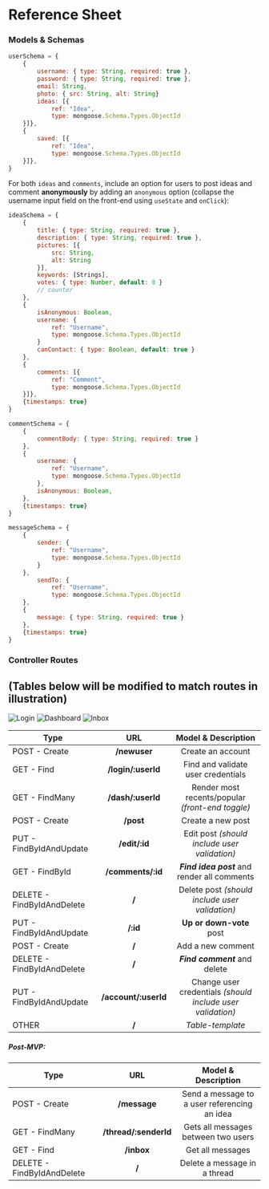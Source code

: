 # Reference Sheet

### Models & Schemas

```js
userSchema = {
    {
        username: { type: String, required: true },
        password: { type: String, required: true },
        email: String,
        photo: { src: String, alt: String}
        ideas: [{
            ref: "Idea",
            type: mongoose.Schema.Types.ObjectId
    }]},
    {
        saved: [{
            ref: "Idea",
            type: mongoose.Schema.Types.ObjectId
    }]},
}    
```

For both `ideas` and `comments`, include an option for users to post ideas and comment **anonymously** by adding an `anonymous` option (collapse the username input field on the front-end using `useState` and `onClick`):

```js
ideaSchema = {
    {
        title: { type: String, required: true },
        description: { type: String, required: true },
        pictures: [{
            src: String,
            alt: String
        }],
        keywords: [Strings],
        votes: { type: Number, default: 0 }
        // counter
    },
    {
        isAnonymous: Boolean,
        username: {
            ref: "Username",
            type: mongoose.Schema.Types.ObjectId
        }
        canContact: { type: Boolean, default: true }
    },
    {
        comments: [{
            ref: "Comment",
            type: mongoose.Schema.Types.ObjectId
    }]},
    {timestamps: true}
}
```

```js
commentSchema = {
    {
        commentBody: { type: String, required: true }
    },
    {
        username: {
            ref: "Username",
            type: mongoose.Schema.Types.ObjectId
        },
        isAnonymous: Boolean,
    },
    {timestamps: true}
}
```

```js
messageSchema = {
    {
        sender: {
            ref: "Username",
            type: mongoose.Schema.Types.ObjectId
        }
    },
        sendTo: {
            ref: "Username",
            type: mongoose.Schema.Types.ObjectId
    },
    {
        message: { type: String, required: true }
    },
    {timestamps: true}
}
```

### Controller Routes

## (Tables below will be modified to match routes in illustration)

![Login](https://i.imgur.com/qg3OONT.png)
![Dashboard](https://i.imgur.com/atYgdDz.png)
![Inbox](https://i.imgur.com/hsCwoNw.png)

| Type | URL | Model & Description | 
| --- | :---: | :---: |
| POST - Create | **/newuser** | Create an account |
| GET - Find | **/login/:userId** | Find and validate user credentials  |
| GET - FindMany | **/dash/:userId** | Render most recents/popular *(front-end toggle)* |
| POST - Create | **/post** | Create a new post |
| PUT - FindByIdAndUpdate | **/edit/:id** | Edit post *(should include user validation)* |
| GET - FindById | **/comments/:id** | ***Find idea post*** and render all comments |
| DELETE - FindByIdAndDelete | **/** | Delete post *(should include user validation)* |
| PUT - FindByIdAndUpdate | **/:id** | **Up or down-vote** post |
| POST - Create | **/** | Add a new comment |
| DELETE - FindByIdAndDelete| **/** | ***Find comment*** and delete |
| PUT - FindByIdAndUpdate | **/account/:userId** | Change user credentials *(should include user validation)* |
| OTHER | **/** | *Table-template* |

##### Post-MVP:
| Type | URL | Model & Description | 
| --- | :---: | :---: |
| POST - Create | **/message** | Send a message to a user referencing an idea |
| GET - FindMany | **/thread/:senderId** | Gets all messages between two users |
| GET - Find | **/inbox** | Get all messages |
| DELETE - FindByIdAndDelete | **/** | Delete a message in a thread |


